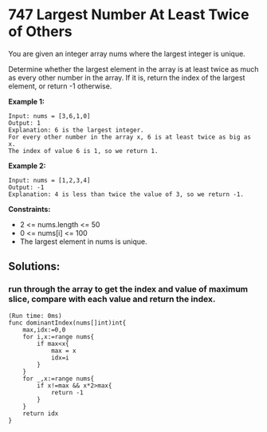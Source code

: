 # 747 Largest Number At Least Twice of Others

You are given an integer array nums where the largest integer is unique.

Determine whether the largest element in the array is at least twice as much as every other number in the array. If it is, return the index of the largest element, or return -1 otherwise.

**Example 1:**

```
Input: nums = [3,6,1,0]
Output: 1
Explanation: 6 is the largest integer.
For every other number in the array x, 6 is at least twice as big as x.
The index of value 6 is 1, so we return 1.
```

**Example 2:**

```
Input: nums = [1,2,3,4]
Output: -1
Explanation: 4 is less than twice the value of 3, so we return -1.
```

**Constraints:**

- 2 <= nums.length <= 50
- 0 <= nums[i] <= 100
- The largest element in nums is unique.

## Solutions:

### run through the array to get the index and value of maximum slice, compare with each value and return the index.

```
(Run time: 0ms)
func dominantIndex(nums[]int)int{
    max,idx:=0,0
    for i,x:=range nums{
        if max<x{
            max = x
            idx=i
        }
    }
    for _,x:=range nums{
        if x!=max && x*2>max{
            return -1
        }
    }
    return idx
}
```
